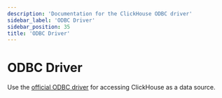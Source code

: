 ```yaml
---
description: 'Documentation for the ClickHouse ODBC driver'
sidebar_label: 'ODBC Driver'
sidebar_position: 35
title: 'ODBC Driver'
---
```


# ODBC Driver

Use the [official ODBC driver](https://github.com/ClickHouse/clickhouse-odbc) for accessing ClickHouse as a data source.
